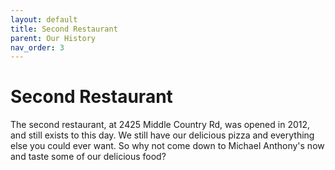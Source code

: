 ```yaml
---
layout: default
title: Second Restaurant
parent: Our History
nav_order: 3
---
```


# Second Restaurant

The second restaurant, at 2425 Middle Country Rd, was opened in 2012, and still exists to this day. We still have our delicious pizza and everything else you could ever want.
So why not come down to Michael Anthony's now and taste some of our delicious food?
